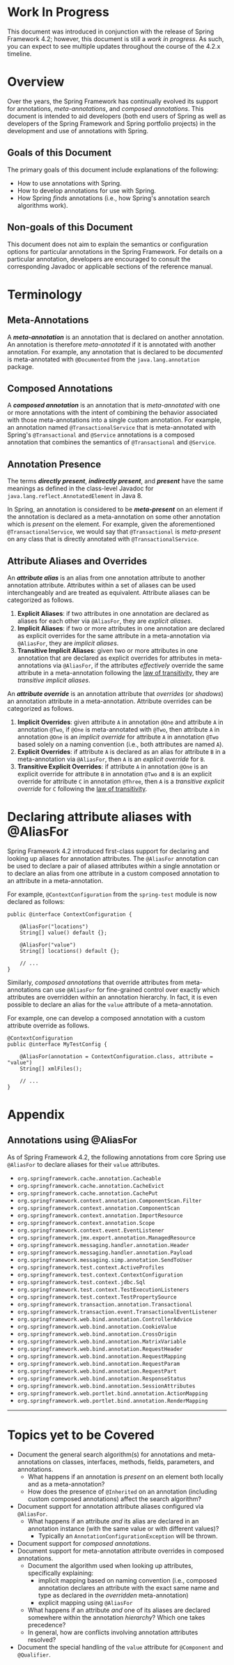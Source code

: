 # Work In Progress

This document was introduced in conjunction with the release of Spring
Framework 4.2; however, this document is still a _work in progress_. As such,
you can expect to see multiple updates throughout the course of the 4.2.x
timeline.

# Overview

Over the years, the Spring Framework has continually evolved its support for
annotations, _meta-annotations_, and _composed annotations_. This document is
intended to aid developers (both end users of Spring as well as developers of
the Spring Framework and Spring portfolio projects) in the development and use
of annotations with Spring.

## Goals of this Document

The primary goals of this document include explanations of the following:

* How to use annotations with Spring.
* How to develop annotations for use with Spring.
* How Spring _finds_ annotations (i.e., how Spring's annotation search
  algorithms work).

## Non-goals of this Document

This document does not aim to explain the semantics or configuration options
for particular annotations in the Spring Framework. For details on a particular
annotation, developers are encouraged to consult the corresponding Javadoc or
applicable sections of the reference manual.

# Terminology

## Meta-Annotations

A _**meta-annotation**_ is an annotation that is declared on another
annotation. An annotation is therefore _meta-annotated_ if it is annotated with
another annotation. For example, any annotation that is declared to be
_documented_ is meta-annotated with `@Documented` from the
`java.lang.annotation` package.

## Composed Annotations

A _**composed annotation**_ is an annotation that is _meta-annotated_ with one
or more annotations with the intent of combining the behavior associated with
those meta-annotations into a single custom annotation. For example, an
annotation named `@TransactionalService` that is meta-annotated with Spring's
`@Transactional` and `@Service` annotations is a composed annotation that
combines the semantics of `@Transactional` and `@Service`.

## Annotation Presence

The terms _**directly present**_, _**indirectly present**_, and _**present**_
have the same meanings as defined in the class-level Javadoc for
`java.lang.reflect.AnnotatedElement` in Java 8.

In Spring, an annotation is considered to be _**meta-present**_ on an element
if the annotation is declared as a meta-annotation on some other annotation
which is _present_ on the element. For example, given the aforementioned
`@TransactionalService`, we would say that `@Transactional` is _meta-present_
on any class that is directly annotated with `@TransactionalService`.

## Attribute Aliases and Overrides

An _**attribute alias**_ is an alias from one annotation attribute to another
annotation attribute. Attributes within a set of aliases can be used
interchangeably and are treated as equivalent. Attribute aliases can be
categorized as follows.

1. **Explicit Aliases**: if two attributes in one annotation are declared as
   aliases for each other via `@AliasFor`, they are _explicit aliases_.
2. **Implicit Aliases**: if two or more attributes in one annotation are
   declared as explicit overrides for the same attribute in a meta-annotation
   via `@AliasFor`, they are _implicit aliases_.
3. **Transitive Implicit Aliases**: given two or more attributes in one
   annotation that are declared as explicit overrides for attributes in
   meta-annotations via `@AliasFor`, if the attributes _effectively_ override
   the same attribute in a meta-annotation following the
   [law of transitivity](https://en.wikipedia.org/wiki/Transitive_relation),
   they are _transitive implicit aliases_.

An _**attribute override**_ is an annotation attribute that _overrides_ (or
_shadows_) an annotation attribute in a meta-annotation. Attribute overrides
can be categorized as follows.

1. **Implicit Overrides**: given attribute `A` in annotation `@One` and
   attribute `A` in annotation `@Two`, if `@One` is meta-annotated with `@Two`,
   then attribute `A` in annotation `@One` is an _implicit override_ for
   attribute `A` in annotation `@Two` based solely on a naming convention (i.e.,
   both attributes are named `A`).
2. **Explicit Overrides**: if attribute `A` is declared as an alias for
   attribute `B` in a meta-annotation via `@AliasFor`, then `A` is an _explicit
   override_ for `B`.
3. **Transitive Explicit Overrides**: if attribute `A` in annotation `@One` is
   an explicit override for attribute `B` in annotation `@Two` and `B` is an
   explicit override for attribute `C` in annotation `@Three`, then `A` is a
   _transitive explicit override_ for `C` following the
   [law of transitivity](https://en.wikipedia.org/wiki/Transitive_relation).


# Declaring attribute aliases with @AliasFor

Spring Framework 4.2 introduced first-class support for declaring and looking
up aliases for annotation attributes. The `@AliasFor` annotation can be used to
declare a pair of aliased attributes _within_ a single annotation or to declare
an alias from one attribute in a custom composed annotation to an attribute in
a meta-annotation.

For example, `@ContextConfiguration` from the `spring-test` module is now
declared as follows:

    public @interface ContextConfiguration {

        @AliasFor("locations")
        String[] value() default {};
        
        @AliasFor("value")
        String[] locations() default {};
        
        // ...
    }

Similarly, _composed annotations_ that override attributes from
meta-annotations can use `@AliasFor` for fine-grained control over exactly
which attributes are overridden within an annotation hierarchy. In fact, it is
even possible to declare an alias for the `value` attribute of a
meta-annotation.

For example, one can develop a composed annotation with a custom attribute
override as follows.

    @ContextConfiguration
    public @interface MyTestConfig {

        @AliasFor(annotation = ContextConfiguration.class, attribute = "value")
        String[] xmlFiles();
    
        // ...
    }


# Appendix

## Annotations using @AliasFor

As of Spring Framework 4.2, the following annotations from core Spring use
`@AliasFor` to declare aliases for their `value` attributes.

- `org.springframework.cache.annotation.Cacheable`
- `org.springframework.cache.annotation.CacheEvict`
- `org.springframework.cache.annotation.CachePut`
- `org.springframework.context.annotation.ComponentScan.Filter`
- `org.springframework.context.annotation.ComponentScan`
- `org.springframework.context.annotation.ImportResource`
- `org.springframework.context.annotation.Scope`
- `org.springframework.context.event.EventListener`
- `org.springframework.jmx.export.annotation.ManagedResource`
- `org.springframework.messaging.handler.annotation.Header`
- `org.springframework.messaging.handler.annotation.Payload`
- `org.springframework.messaging.simp.annotation.SendToUser`
- `org.springframework.test.context.ActiveProfiles`
- `org.springframework.test.context.ContextConfiguration`
- `org.springframework.test.context.jdbc.Sql`
- `org.springframework.test.context.TestExecutionListeners`
- `org.springframework.test.context.TestPropertySource`
- `org.springframework.transaction.annotation.Transactional`
- `org.springframework.transaction.event.TransactionalEventListener`
- `org.springframework.web.bind.annotation.ControllerAdvice`
- `org.springframework.web.bind.annotation.CookieValue`
- `org.springframework.web.bind.annotation.CrossOrigin`
- `org.springframework.web.bind.annotation.MatrixVariable`
- `org.springframework.web.bind.annotation.RequestHeader`
- `org.springframework.web.bind.annotation.RequestMapping`
- `org.springframework.web.bind.annotation.RequestParam`
- `org.springframework.web.bind.annotation.RequestPart`
- `org.springframework.web.bind.annotation.ResponseStatus`
- `org.springframework.web.bind.annotation.SessionAttributes`
- `org.springframework.web.portlet.bind.annotation.ActionMapping`
- `org.springframework.web.portlet.bind.annotation.RenderMapping`

----

# Topics yet to be Covered

* Document the general search algorithm(s) for annotations and meta-annotations on classes, interfaces, methods, fields, parameters, and annotations.
  * What happens if an annotation is _present_ on an element both locally and as a meta-annotation?
  * How does the presence of `@Inherited` on an annotation (including custom composed annotations) affect the search algorithm?
* Document support for annotation attribute aliases configured via `@AliasFor`.
  * What happens if an attribute _and_ its alias are declared in an annotation instance (with the same value or with different values)?
    * Typically an `AnnotationConfigurationException` will be thrown.
* Document support for _composed annotations_.
* Document support for meta-annotation attribute overrides in composed annotations.
  * Document the algorithm used when looking up attributes, specifically explaining:
    * implicit mapping based on naming convention (i.e., composed annotation declares an attribute with the exact same name and type as declared in the _overridden_ meta-annotation)
    * explicit mapping using `@AliasFor`
  * What happens if an attribute _and_ one of its aliases are declared somewhere within the annotation _hierarchy_? Which one takes precedence?
  * In general, how are conflicts involving annotation attributes resolved?
* Document the special handling of the `value` attribute for `@Component` and `@Qualifier`.
